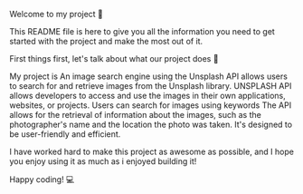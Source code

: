 

Welcome to my project 🎉

This README file is here to give you all the information you need to get started with the project and make the most out of it.

First things first,
let's talk about what our project does 🤔

My project is  An image search engine using the Unsplash API allows users to search for and retrieve images from the Unsplash library. 
UNSPLASH API allows developers to access and use the images in their own applications, websites, or projects. 
Users can search for images using keywords
The API allows for the retrieval of information about the images, such as the photographer's name and the location the photo was taken. 
It's designed to be user-friendly and efficient.

I have worked hard to make this project as awesome as possible, and I hope you enjoy using it as much as i enjoyed building it!

Happy coding! 💻
